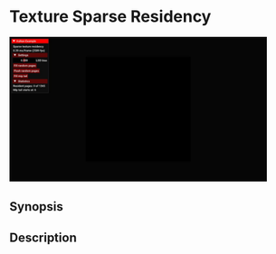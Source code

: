 # Texture Sparse Residency

<img src="../../screenshots/texturesparseresidency.jpg" height="256px">

## Synopsis


## Description
